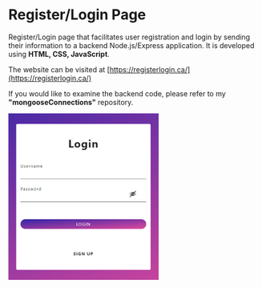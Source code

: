 # Register/Login Page

Register/Login page that facilitates user registration and login by sending their information to a backend Node.js/Express application. It is developed using **HTML, CSS, JavaScript**.

The website can be visited at [https://registerlogin.ca/](https://registerlogin.ca/)

If you would like to examine the backend code, please refer to my **"mongooseConnections"** repository. 

![site homepage image](homepageImage.png)